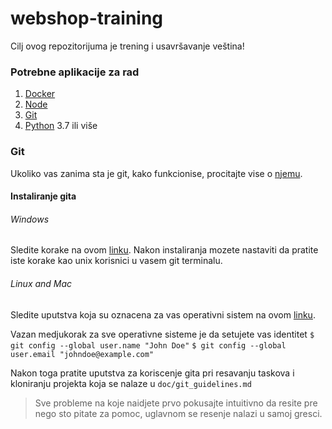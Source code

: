 # webshop-training

Cilj ovog repozitorijuma je trening i usavršavanje veština!

### Potrebne aplikacije za rad
1. [Docker](https://docs.docker.com/get-started/)
2. [Node]()
3. [Git](https://git-scm.com/book/en/v2/Getting-Started-About-Version-Control)
4. [Python](https://www.python.org/) 3.7 ili više

### Git

Ukoliko vas zanima sta je git, kako funkcionise, procitajte vise o [njemu](https://git-scm.com/book/sr/v2/Po%C4%8Detak-Osnove-Gita?fbclid=IwAR1MCILDfB9aAiQOKnqNo2F2hlN0_iN5oaUUnWFKe3wjO7L3_GO7NaRJ-RY).

#### Instaliranje gita

###### Windows

Sledite korake na ovom [linku](https://www.computerhope.com/issues/ch001927.htm).
Nakon instaliranja mozete nastaviti da pratite iste korake kao unix korisnici u vasem git terminalu.

###### Linux and Mac

Sledite uputstva koja su oznacena za vas operativni sistem na ovom [linku](https://git-scm.com/book/en/v2/Getting-Started-Installing-Git).

Vazan medjukorak za sve operativne sisteme je da setujete vas identitet
`$ git config --global user.name "John Doe"`
`$ git config --global user.email "johndoe@example.com"`

Nakon toga pratite uputstva za koriscenje gita pri resavanju taskova i kloniranju projekta koja se nalaze u `doc/git_guidelines.md`

> Sve probleme na koje naidjete prvo pokusajte intuitivno da resite pre nego sto pitate za pomoc, uglavnom se resenje nalazi u samoj gresci.
